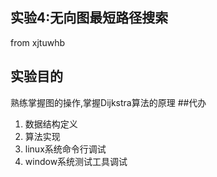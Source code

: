## 实验4:无向图最短路径搜索
from xjtuwhb
## 实验目的
熟练掌握图的操作,掌握Dijkstra算法的原理
##代办
1. 数据结构定义
2. 算法实现
3. linux系统命令行调试
4. window系统测试工具调试
